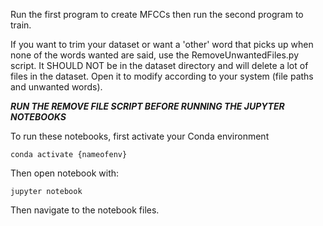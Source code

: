 Run the first program to create MFCCs then run the second program to train.

If you want to trim your dataset or want a 'other' word that picks up when none of the words wanted are said, use the RemoveUnwantedFiles.py script. It SHOULD NOT be in the dataset directory and will delete a lot of files in the dataset. Open it to modify according to your system (file paths and unwanted words).  

***RUN THE REMOVE FILE SCRIPT BEFORE RUNNING THE JUPYTER NOTEBOOKS***

To run these notebooks, first activate your Conda environment 

```
conda activate {nameofenv}
```
Then open notebook with:
```
jupyter notebook
```
Then navigate to the notebook files.
